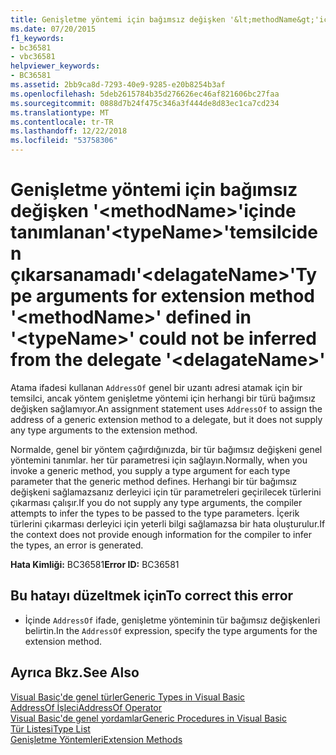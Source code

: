 ```yaml
---
title: Genişletme yöntemi için bağımsız değişken '&lt;methodName&gt;'içinde tanımlanan'&lt;typeName&gt;'temsilciden çıkarsanamadı'&lt;delagateName&gt;'
ms.date: 07/20/2015
f1_keywords:
- bc36581
- vbc36581
helpviewer_keywords:
- BC36581
ms.assetid: 2bb9ca8d-7293-40e9-9285-e20b8254b3af
ms.openlocfilehash: 5deb2615784b35d276626ec46af821606bc27faa
ms.sourcegitcommit: 0888d7b24f475c346a3f444de8d83ec1ca7cd234
ms.translationtype: MT
ms.contentlocale: tr-TR
ms.lasthandoff: 12/22/2018
ms.locfileid: "53758306"
---
```

# <a name="type-arguments-for-extension-method-ltmethodnamegt-defined-in-lttypenamegt-could-not-be-inferred-from-the-delegate-ltdelagatenamegt"></a><span data-ttu-id="13908-102">Genişletme yöntemi için bağımsız değişken '&lt;methodName&gt;'içinde tanımlanan'&lt;typeName&gt;'temsilciden çıkarsanamadı'&lt;delagateName&gt;'</span><span class="sxs-lookup"><span data-stu-id="13908-102">Type arguments for extension method '&lt;methodName&gt;' defined in '&lt;typeName&gt;' could not be inferred from the delegate '&lt;delagateName&gt;'</span></span>
<span data-ttu-id="13908-103">Atama ifadesi kullanan `AddressOf` genel bir uzantı adresi atamak için bir temsilci, ancak yöntem genişletme yöntemi için herhangi bir türü bağımsız değişken sağlamıyor.</span><span class="sxs-lookup"><span data-stu-id="13908-103">An assignment statement uses `AddressOf` to assign the address of a generic extension method to a delegate, but it does not supply any type arguments to the extension method.</span></span>  
  
 <span data-ttu-id="13908-104">Normalde, genel bir yöntem çağırdığınızda, bir tür bağımsız değişkeni genel yöntemini tanımlar. her tür parametresi için sağlayın.</span><span class="sxs-lookup"><span data-stu-id="13908-104">Normally, when you invoke a generic method, you supply a type argument for each type parameter that the generic method defines.</span></span> <span data-ttu-id="13908-105">Herhangi bir tür bağımsız değişkeni sağlamazsanız derleyici için tür parametreleri geçirilecek türlerini çıkarması çalışır.</span><span class="sxs-lookup"><span data-stu-id="13908-105">If you do not supply any type arguments, the compiler attempts to infer the types to be passed to the type parameters.</span></span> <span data-ttu-id="13908-106">İçerik türlerini çıkarması derleyici için yeterli bilgi sağlamazsa bir hata oluşturulur.</span><span class="sxs-lookup"><span data-stu-id="13908-106">If the context does not provide enough information for the compiler to infer the types, an error is generated.</span></span>  
  
 <span data-ttu-id="13908-107">**Hata Kimliği:** BC36581</span><span class="sxs-lookup"><span data-stu-id="13908-107">**Error ID:** BC36581</span></span>  
  
## <a name="to-correct-this-error"></a><span data-ttu-id="13908-108">Bu hatayı düzeltmek için</span><span class="sxs-lookup"><span data-stu-id="13908-108">To correct this error</span></span>  
  
-   <span data-ttu-id="13908-109">İçinde `AddressOf` ifade, genişletme yönteminin tür bağımsız değişkenleri belirtin.</span><span class="sxs-lookup"><span data-stu-id="13908-109">In the `AddressOf` expression, specify the type arguments for the extension method.</span></span>  
  
## <a name="see-also"></a><span data-ttu-id="13908-110">Ayrıca Bkz.</span><span class="sxs-lookup"><span data-stu-id="13908-110">See Also</span></span>  
 [<span data-ttu-id="13908-111">Visual Basic'de genel türler</span><span class="sxs-lookup"><span data-stu-id="13908-111">Generic Types in Visual Basic</span></span>](../../visual-basic/programming-guide/language-features/data-types/generic-types.md)  
 [<span data-ttu-id="13908-112">AddressOf İşleci</span><span class="sxs-lookup"><span data-stu-id="13908-112">AddressOf Operator</span></span>](../../visual-basic/language-reference/operators/addressof-operator.md)  
 [<span data-ttu-id="13908-113">Visual Basic'de genel yordamlar</span><span class="sxs-lookup"><span data-stu-id="13908-113">Generic Procedures in Visual Basic</span></span>](../../visual-basic/programming-guide/language-features/data-types/generic-procedures.md)  
 [<span data-ttu-id="13908-114">Tür Listesi</span><span class="sxs-lookup"><span data-stu-id="13908-114">Type List</span></span>](../../visual-basic/language-reference/statements/type-list.md)  
 [<span data-ttu-id="13908-115">Genişletme Yöntemleri</span><span class="sxs-lookup"><span data-stu-id="13908-115">Extension Methods</span></span>](../../visual-basic/programming-guide/language-features/procedures/extension-methods.md)

